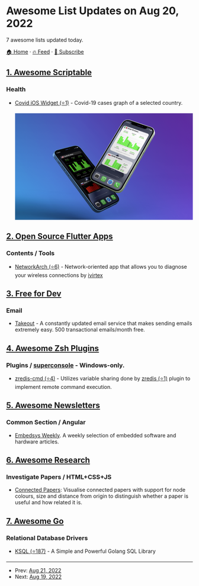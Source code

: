 # Awesome List Updates on Aug 20, 2022

7 awesome lists updated today.

[🏠 Home](/README.md) · [🔥 Feed](https://test.trackawesomelist.com/feed.xml) · [📮 Subscribe](https://trackawesomelist.us17.list-manage.com/subscribe?u=d2f0117aa829c83a63ec63c2f&id=36a103854c)



## [1. Awesome Scriptable](/content/dersvenhesse/awesome-scriptable/README.md)

### Health

*   [Covid iOS Widget (⭐1)](https://github.com/Hider-alt/covid-widget) - Covid-19 cases graph of a selected country.

    <img src="https://raw.githubusercontent.com/Hider-alt/covid-widget/main/img/Mockup.png" width="800">

## [2. Open Source Flutter Apps](/content/tortuvshin/open-source-flutter-apps/README.md)

### Contents / Tools

*   [NetworkArch (⭐6)](https://github.com/ivirtex/networkarch-flutter) - Network-oriented app that allows you to diagnose your wireless connections by [ivirtex](https://github.com/ivirtex)

## [3. Free for Dev](/content/ripienaar/free-for-dev/README.md)

### Email

*   [Takeout](https://takeout.bysourfruit.com) - A constantly updated email service that makes sending emails extremely easy. 500 transactional emails/month free.

## [4. Awesome Zsh Plugins](/content/unixorn/awesome-zsh-plugins/README.md)

### Plugins / [superconsole](https://github.com/alexchmykhalo/superconsole)   \- Windows-only.

*   [zredis-cmd (⭐4)](https://github.com/z-shell/zredis-cmd) - Utilizes variable sharing done by [zredis (⭐1)](https://github.com/zdharma-continuum/zredis) plugin to implement remote command execution.

## [5. Awesome Newsletters](/content/zudochkin/awesome-newsletters/README.md)

### Common Section / Angular

*   [Embedsys Weekly](https://embedsysweekly.com/). A weekly selection of embedded software and hardware articles.

## [6. Awesome Research](/content/emptymalei/awesome-research/README.md)

### Investigate Papers / HTML+CSS+JS

*   [Connected Papers](https://www.connectedpapers.com/): Visualise connected papers with support for node colours, size and distance from origin to distinguish whether a paper is useful and how related it is.

## [7. Awesome Go](/content/avelino/awesome-go/README.md)

### Relational Database Drivers

*   [KSQL (⭐187)](https://github.com/VinGarcia/ksql) - A Simple and Powerful Golang SQL Library

---

- Prev: [Aug 21, 2022](/content/2022/08/21/README.md)
- Next: [Aug 19, 2022](/content/2022/08/19/README.md)